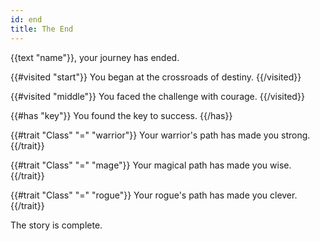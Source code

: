 ```yaml
---
id: end
title: The End
---
```


{{text "name"}}, your journey has ended.

{{#visited "start"}}
You began at the crossroads of destiny.
{{/visited}}

{{#visited "middle"}}
You faced the challenge with courage.
{{/visited}}

{{#has "key"}}
You found the key to success.
{{/has}}

{{#trait "Class" "=" "warrior"}}
Your warrior's path has made you strong.
{{/trait}}

{{#trait "Class" "=" "mage"}}
Your magical path has made you wise.
{{/trait}}

{{#trait "Class" "=" "rogue"}}
Your rogue's path has made you clever.
{{/trait}}

The story is complete.
